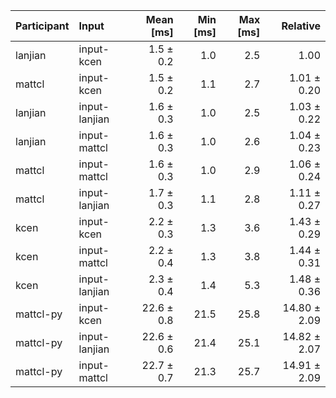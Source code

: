 | Participant | Input | Mean [ms] | Min [ms] | Max [ms] | Relative |
|:---|:---|---:|---:|---:|---:|
| lanjian | input-kcen | 1.5 ± 0.2 | 1.0 | 2.5 | 1.00 |
| mattcl | input-kcen | 1.5 ± 0.2 | 1.1 | 2.7 | 1.01 ± 0.20 |
| lanjian | input-lanjian | 1.6 ± 0.3 | 1.0 | 2.5 | 1.03 ± 0.22 |
| lanjian | input-mattcl | 1.6 ± 0.3 | 1.0 | 2.6 | 1.04 ± 0.23 |
| mattcl | input-mattcl | 1.6 ± 0.3 | 1.0 | 2.9 | 1.06 ± 0.24 |
| mattcl | input-lanjian | 1.7 ± 0.3 | 1.1 | 2.8 | 1.11 ± 0.27 |
| kcen | input-kcen | 2.2 ± 0.3 | 1.3 | 3.6 | 1.43 ± 0.29 |
| kcen | input-mattcl | 2.2 ± 0.4 | 1.3 | 3.8 | 1.44 ± 0.31 |
| kcen | input-lanjian | 2.3 ± 0.4 | 1.4 | 5.3 | 1.48 ± 0.36 |
| mattcl-py | input-kcen | 22.6 ± 0.8 | 21.5 | 25.8 | 14.80 ± 2.09 |
| mattcl-py | input-lanjian | 22.6 ± 0.6 | 21.4 | 25.1 | 14.82 ± 2.07 |
| mattcl-py | input-mattcl | 22.7 ± 0.7 | 21.3 | 25.7 | 14.91 ± 2.09 |
